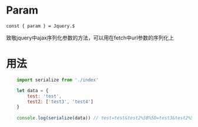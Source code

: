 # Param
    const { param } = Jquery.$

致敬jquery中ajax序列化参数的方法，可以用在fetch中url参数的序列化上
    
# 用法
``` javascript
    import serialize from './index'

    let data = {
        test: 'test',
        test2: ['test3', 'test4']
    }
        
    console.log(serialize(data)) // test=test&test2%5B%5D=test3&test2%5B%5D=test4
```